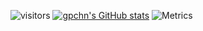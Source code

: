 ![visitors](https://visitor-badge.glitch.me/badge?page_id=page.id&left_color=green&right_color=red)
[![gpchn's GitHub stats](https://github-readme-stats.vercel.app/api?username=gpchn)](https://github.com/anuraghazra/github-readme-stats)
![Metrics](https://metrics.lecoq.io/gpchn?template=classic&languages=1&isocalendar=1&base=header%2C%20activity%2C%20community%2C%20repositories%2C%20metadata&base.indepth=false&base.hireable=false&base.skip=false&isocalendar=false&isocalendar.duration=half-year&languages=false&languages.limit=8&languages.threshold=0%25&languages.other=false&languages.colors=github&languages.sections=most-used&languages.indepth=false&languages.analysis.timeout=15&languages.analysis.timeout.repositories=7.5&languages.categories=markup%2C%20programming&languages.recent.categories=markup%2C%20programming&languages.recent.load=300&languages.recent.days=14&config.timezone=Asia%2FShanghai)
